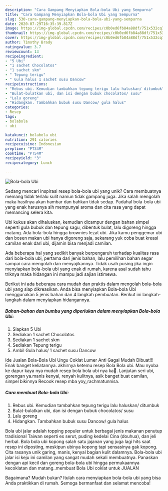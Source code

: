 ```yaml
---
description: "Cara Gampang Menyiapkan Bola-bola Ubi yang Sempurna"
title: "Cara Gampang Menyiapkan Bola-bola Ubi yang Sempurna"
slug: 530-cara-gampang-menyiapkan-bola-bola-ubi-yang-sempurna
date: 2020-07-29T16:35:39.817Z
image: https://img-global.cpcdn.com/recipes/c0b0ed6fb84a88df/751x532cq70/bola-bola-ubi-foto-resep-utama.jpg
thumbnail: https://img-global.cpcdn.com/recipes/c0b0ed6fb84a88df/751x532cq70/bola-bola-ubi-foto-resep-utama.jpg
cover: https://img-global.cpcdn.com/recipes/c0b0ed6fb84a88df/751x532cq70/bola-bola-ubi-foto-resep-utama.jpg
author: Timothy Brady
ratingvalue: 3.7
reviewcount: 13
recipeingredient:
- "5 Ubi"
- "1 sachet Chocolatos"
- "1 sachet skm"
- " Tepung terigu"
- " Gula halus 1 sachet susu Dancow"
recipeinstructions:
- "Rebus ubi. Kemudian tambahkan tepung terigu lalu haluskan/ ditumbuk"
- "Bulat-bulatkan ubi, dan isi dengan bubuk chocolatos/ susu"
- "Lalu goreng"
- "Hidangkan. Tambahkan bubuk susu Dancow/ gula halus"
categories:
- Resep
tags:
- bolabola
- ubi

katakunci: bolabola ubi 
nutrition: 291 calories
recipecuisine: Indonesian
preptime: "PT34M"
cooktime: "PT54M"
recipeyield: "3"
recipecategory: Lunch

---
```



![Bola-bola Ubi](https://img-global.cpcdn.com/recipes/c0b0ed6fb84a88df/751x532cq70/bola-bola-ubi-foto-resep-utama.jpg)

Sedang mencari inspirasi resep bola-bola ubi yang unik? Cara membuatnya memang tidak terlalu sulit namun tidak gampang juga. Jika salah mengolah maka hasilnya akan hambar dan bahkan tidak sedap. Padahal bola-bola ubi yang enak harusnya sih mempunyai aroma dan cita rasa yang dapat memancing selera kita.

Ubi kukus akan dihaluskan, kemudian dicampur dengan bahan simpel seperti gula bubuk dan tepung sagu, dibentuk bulat, lalu digoreng hingga matang. Ada bola-bola hingga brownies lezat ubi. Jika kamu penggemar ubi dan bosen makan ubi hanya digoreng saja, sekarang yuk coba buat kreasi camilan enak dari ubi, dijamin bisa menjadi camilan.

Ada beberapa hal yang sedikit banyak berpengaruh terhadap kualitas rasa dari bola-bola ubi, pertama dari jenis bahan, lalu pemilihan bahan segar sampai cara mengolah dan menyajikannya. Tidak usah pusing jika ingin menyiapkan bola-bola ubi yang enak di rumah, karena asal sudah tahu triknya maka hidangan ini mampu jadi sajian istimewa.


Berikut ini ada beberapa cara mudah dan praktis dalam mengolah bola-bola ubi yang siap dikreasikan. Anda bisa menyiapkan Bola-bola Ubi menggunakan 5 jenis bahan dan 4 langkah pembuatan. Berikut ini langkah-langkah dalam menyiapkan hidangannya.

<!--inarticleads1-->

##### Bahan-bahan dan bumbu yang diperlukan dalam menyiapkan Bola-bola Ubi:

1. Siapkan 5 Ubi
1. Sediakan 1 sachet Chocolatos
1. Sediakan 1 sachet skm
1. Sediakan  Tepung terigu
1. Ambil  Gula halus/ 1 sachet susu Dancow


Ide Jualan Bola-Bola Ubi Ungu Coklat Lumer Anti Gagal Mudah Dibuat!!! Enak banget keliatannya. akhirnya ketemu resep Bola Bola ubi. Mau nyoba ke dapur kaya nya mudah resep bola bola ubi nya ka🙏. Lanjutan seri ubi, gorengan ya.manis kenyal, renyah kulitnya, asik banget buat camilan, simpel bikinnya Recook resep mba yoy_rachmatunnisa. 

<!--inarticleads2-->

##### Cara membuat Bola-bola Ubi:

1. Rebus ubi. Kemudian tambahkan tepung terigu lalu haluskan/ ditumbuk
1. Bulat-bulatkan ubi, dan isi dengan bubuk chocolatos/ susu
1. Lalu goreng
1. Hidangkan. Tambahkan bubuk susu Dancow/ gula halus


Bola ubi jalar adalah topping populer untuk berbagai jenis makanan penutup tradisional Taiwan seperti es serut, puding kedelai Cina (douhua), dan jeli herbal. Bola bola ubi kopong salah satu jajanan yang juga lagi hits saat resep ini diposting, meskipun ubinya kopong tapi sensasinya gak kopong. Cita rasanya unik garing, manis, kenyal bagian kulit dalamnya. Bola-bola ubi jalar isi keju ini camilan yang sangat mudah sekali membuatnya. Panaskan dengan api kecil dan goreng bola-bola ubi hingga permukaannya kecoklatan dan matang..membuat Bola Ubi coklat untuk JUALAN 

Bagaimana? Mudah bukan? Itulah cara menyiapkan bola-bola ubi yang bisa Anda praktikkan di rumah. Semoga bermanfaat dan selamat mencoba!
